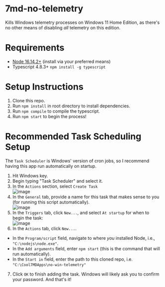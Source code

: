 # 7md-no-telemetry
Kills Windows telemetry processes on Windows 11 Home Edition, as there's no other means of disabling *all* telemetry on this edition.

# Requirements
- [Node 16.14.2+](https://nodejs.org/en/download/) (install via your preferred means)  
- Typescript 4.8.3+ `npm install -g typescript`

# Setup Instructions
1) Clone this repo.
2) Run `npm install` in root directory to install dependencies.
3) Run `npm compile` to compile the typescript.
4) Run `npm start` to begin the process!  
  
# Recommended Task Scheduling Setup  
The `Task Scheduler` is Windows' version of cron jobs, so I recommend having this app run automatically on startup.  
1) Hit Windows key.
2) Begin typing "Task Scheduler" and select it.
3) In the `Actions` section, select `Create Task`  
![image](https://user-images.githubusercontent.com/50963144/192122741-19cc7863-4958-411c-8d09-277058dc5b34.png)  
4) In the `General` tab, provide a name for this task that makes sense to you (for running this script automatically).  
![image](https://user-images.githubusercontent.com/50963144/192122747-215a8d0a-6a30-4718-8c54-e029cbb624fa.png)  
5) In the `Triggers` tab, click `New...`, and select `At startup` for when to begin the task:  
![image](https://user-images.githubusercontent.com/50963144/192122754-652049e5-5c34-434d-97ab-b48d0c63031f.png)
6) In the `Actions` tab, click `New...`.
  - In the `Program/script` field, navigate to where *you* installed Node, i.e., `"C:\nodejs\node.exe"`.
  - In the `Add arguments` field, enter `npm start` (this is the command that will run automatically).
  - In the `Start in` field, enter the path to this cloned repo, i.e. `"C:\Cool7MDApps\no-win-telemetry"`
7) Click `OK` to finish adding the task. Windows will likely ask you to confirm your password. And that's it!
